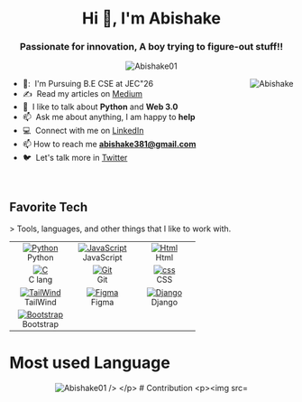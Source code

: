 <h1 align="center">Hi 👋, I'm Abishake</h1>
<h3 align="center">Passionate for innovation, A boy trying to figure-out stuff!!</h3>

<p align="center"> <img src="https://komarev.com/ghpvc/?username=vmmuthu31&label=Profile%20views&color=0e75b6&style=flat" alt="Abishake01" /> </p>
<a href="#Abishake01-title">
  <img src="https://github-readme-stats.vercel.app/api?username=Abishake01&show_icons=true&theme=react&count_private=true&include_all_commits=true" alt="Abishake" align="right" />
</a>

- 🏫: &nbsp;I'm Pursuing B.E CSE at JEC"26
- :writing_hand: &nbsp;Read my articles on [Medium](https://medium.com/@abishake381)
- :speech_balloon: &nbsp;I like to talk about **Python** and **Web 3.0**
- :mailbox: &nbsp;Ask me about anything, I am happy to **help**
- :computer: &nbsp;Connect with me on [LinkedIn](https://www.linkedin.com/in/abishake-t-835428257/)
- 📫 How to reach me **abishake381@gmail.com**
- :bird: &nbsp;Let's talk more in [Twitter](https://twitter.com/abishake381)


<br>

<h2 align="left" id=""vmmuthu31>Favorite Tech</h2>
> Tools, languages, and other things that I like to work with.

<table align="center">
  <tr>
     <td align="center" width="96">
      <a href="#Abishake01">
        <img src="https://upload.wikimedia.org/wikipedia/commons/thumb/c/c3/Python-logo-notext.svg/1200px-Python-logo-notext.svg.png" width="48" height="48" alt="Python" />
      </a>
      <br>Python
    </td>
    <td align="center" width="96">
      <a href="Abishake01">
        <img src="https://upload.wikimedia.org/wikipedia/commons/thumb/9/99/Unofficial_JavaScript_logo_2.svg/1024px-Unofficial_JavaScript_logo_2.svg.png" width="48" height="48" alt="JavaScript" />
      </a>
      <br>JavaScript
    </td>
    <td align="center" width="96">
      <a href="Abishake01">
        <img src="https://upload.wikimedia.org/wikipedia/commons/thumb/6/61/HTML5_logo_and_wordmark.svg/1024px-HTML5_logo_and_wordmark.svg.png" width="48" height="48" alt="Html" />
      </a>
      <br>Html
    </td>
  
  <tr>
    <td align="center" width="96"> 
      <a href="#Abishake01" >
        <img src="https://img.icons8.com/color/452/c-programming.png" width="48" height="48" alt="C" />
      </a>
      <br>C lang
    </td>
 
   <td align="center" width="96">
      <a href="#Abishake01" >
        <img src="https://upload.wikimedia.org/wikipedia/commons/thumb/3/3f/Git_icon.svg/1200px-Git_icon.svg.png" width="48" height="48" alt="Git" />
      </a>
      <br>Git
    </td>
     <td align="center" width="96">
      <a href="#Abishake01" >
        <img src="https://upload.wikimedia.org/wikipedia/commons/thumb/d/d5/CSS3_logo_and_wordmark.svg/726px-CSS3_logo_and_wordmark.svg.png" width="48" height="48" alt="css" />
      </a>
      <br>CSS
    </td>
     
  </tr>
   <tr>
    <td align="center" width="96">
      <a href="#Abishake01">
        <img src="https://upload.wikimedia.org/wikipedia/commons/thumb/d/d5/Tailwind_CSS_Logo.svg/2048px-Tailwind_CSS_Logo.svg.png" width="48" height="48" alt="TailWind" />
      </a>
      <br>TailWind
    </td>
    
   <td align="center" width="96">
      <a href="#Abishake01">
        <img src="https://upload.wikimedia.org/wikipedia/commons/3/33/Figma-logo.svg" width="45" height="45" alt="Figma" />
      </a>
      <br>Figma
    </td>
      <td align="center" width="96">
      <a href="#Abishake01">
        <img src="https://cdn.worldvectorlogo.com/logos/django.svg" width="48" height="48" alt="Django" />
      </a>
      <br>Django
    </td>
    
  </tr>
  <tr>
    <td align="center" width="96">
      <a href="#Abishake01">
        <img src="https://cdn.worldvectorlogo.com/logos/bootstrap-4.svg" width="48" height="48" alt="Bootstrap" />
      </a>
      <br>Bootstrap
    </td>
  </tr>
    
</table>

# Most used Language
<p align='center'>
<img src="https://github-readme-stats.vercel.app/api/top-langs?username=Abishake01&show_icons=true&locale=en&layout=compact&bg_color=ffffff&title_color=000000&text_color=000000&icon_color=000000" alt="Abishake01 />
</p>
# Contribution

![snake gif](https://raw.githubusercontent.com/NagiPragalathan/NagiPragalathan/eb8842c58262cfc3019e5c91b9202948fe437254/github-contribution-grid-snake.svg)
 
<!---
Abishake01/Abishake01 is a ✨ special ✨ repository because its `README.md` (this file) appears on your GitHub profile.
You can click the Preview link to take a look at your changes.
--->
